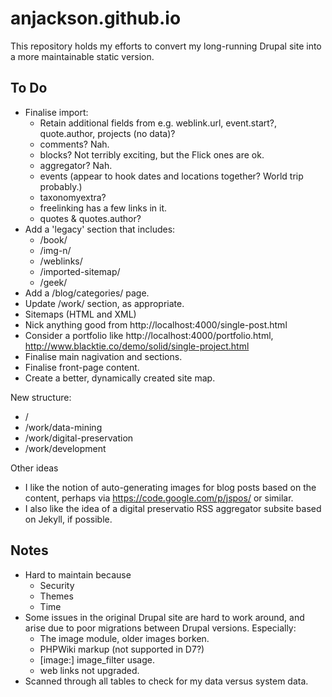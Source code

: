 anjackson.github.io
===================

This repository holds my efforts to convert my long-running Drupal site into a more maintainable static version.

To Do
-----

* Finalise import:
    * Retain additional fields from e.g. weblink.url, event.start?, quote.author, projects (no data)?
    * comments? Nah.
    * blocks? Not terribly exciting, but the Flick ones are ok.
    * aggregator? Nah.
    * events (appear to hook dates and locations together? World trip probably.)
    * taxonomyextra?
    * freelinking has a few links in it. 
    * quotes & quotes.author?
* Add a 'legacy' section that includes:
    * /book/
    * /img-n/
    * /weblinks/
    * /imported-sitemap/
    * /geek/
* Add a /blog/categories/ page.
* Update /work/ section, as appropriate.
* Sitemaps (HTML and XML)
* Nick anything good from http://localhost:4000/single-post.html
* Consider a portfolio like http://localhost:4000/portfolio.html, http://www.blacktie.co/demo/solid/single-project.html
* Finalise main nagivation and sections.
* Finalise front-page content.
* Create a better, dynamically created site map.

New structure:

* /
* /work/data-mining
* /work/digital-preservation
* /work/development


Other ideas

* I like the notion of auto-generating images for blog posts based on the content, perhaps via https://code.google.com/p/jspos/ or similar.
* I also like the idea of a digital preservatio RSS aggregator subsite based on Jekyll, if possible.

Notes
-----

* Hard to maintain because
    * Security
    * Themes
    * Time
* Some issues in the original Drupal site are hard to work around, and arise due to poor migrations between Drupal versions. Especially:
    * The image module, older images borken.
    * PHPWiki markup (not supported in D7?)
    * [image:] image_filter usage.
    * web links not upgraded.
* Scanned through all tables to check for my data versus system data.

